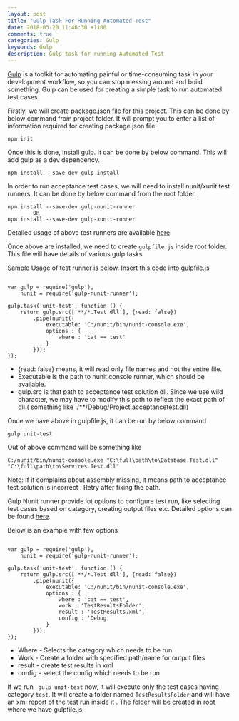 ```yaml
---
layout: post
title: "Gulp Task For Running Automated Test"
date: 2018-03-20 11:46:30 +1100
comments: true
categories: Gulp
keywords: Gulp
description: Gulp task for running Automated Test
---
```


[Gulp](https://gulpjs.com/) is a toolkit for automating painful or time-consuming task in your development workflow, so you can stop messing around and build something. Gulp can be used for creating a simple task to run automated test cases.

Firstly, we will create package.json file for this project. This can be done by below command from project folder. It will prompt you to enter a list of information required for creating package.json file

	npm init
	
Once this is done, install gulp.  It can be done by below command. This will add gulp as a dev dependency.

	npm install --save-dev gulp-install
	
In order to run acceptance test cases, we will need to install nunit/xunit test runners. It can be done by below command from the root folder. 

	npm install --save-dev gulp-nunit-runner
			OR
	npm install --save-dev gulp-xunit-runner
	
Detailed usage of above test runners are available [here](https://www.npmjs.com/package/gulp-nunit-runner).

Once above are installed, we need to create `gulpfile.js` inside root folder. This file will have details of various gulp tasks


Sample Usage of test runner is below. Insert this code into gulpfile.js

```

var gulp = require('gulp'),
    nunit = require('gulp-nunit-runner');
 
gulp.task('unit-test', function () {
    return gulp.src(['**/*.Test.dll'], {read: false})
        .pipe(nunit({
            executable: 'C:/nunit/bin/nunit-console.exe',
            options : {
            	where : 'cat == test'
            }
        }));
});

```
* {read: false} means, it will read only file names and not the entire file. 
* Executable is the path to nunit console runner, which should be available.
* gulp.src is that path to acceptance test solution dll. Since we use wild character, we may have to modify this path to reflect the exact path of dll.( something like ./**/Debug/Project.acceptancetest.dll) 

Once we have above in gulpfile.js, it can be run by below command

	gulp unit-test
	
Out of above command will be something like

	C:/nunit/bin/nunit-console.exe "C:\full\path\to\Database.Test.dll" "C:\full\path\to\Services.Test.dll"


Note: If it complains about assembly missing, it means path to acceptance test solution is incorrect . Retry after fixing the path.

Gulp Nunit runner provide lot options to configure test run, like selecting test cases based on category, creating output files etc. Detailed options can be found [here](https://github.com/keithmorris/gulp-nunit-runner).

Below is an example with few options


```

var gulp = require('gulp'),
    nunit = require('gulp-nunit-runner');
 
gulp.task('unit-test', function () {
    return gulp.src(['**/*.Test.dll'], {read: false})
        .pipe(nunit({
            executable: 'C:/nunit/bin/nunit-console.exe',
            options : {
            	where : 'cat == test',
            	work : 'TestResultsFolder',
            	result : 'TestResults.xml',
            	config : 'Debug'
            }
        }));
});

```
* Where - Selects the category which needs to be run
* Work - Create a folder with specified path/name for output files
* result - create test results in xml 
* config - select the config which needs to be run

If we run ` gulp unit-test` now, it will execute only the test cases having category `test`. It will create a folder named `TestResultsFolder` and will have an xml report of the test run inside it .  The folder will be created in root where we have gulpfile.js. 